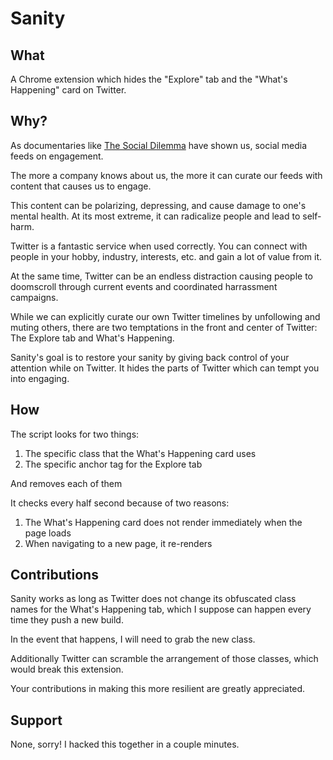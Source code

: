# Sanity

## What

A Chrome extension which hides the "Explore" tab and the "What's Happening" card on Twitter.

## Why?

As documentaries like [The Social Dilemma](https://www.netflix.com/title/81254224) have shown us, social media feeds on engagement.

The more a company knows about us, the more it can curate our feeds with content that causes us to engage.

This content can be polarizing, depressing, and cause damage to one's mental health. At its most extreme, it can radicalize people and lead to self-harm.

Twitter is a fantastic service when used correctly. You can connect with people in your hobby, industry, interests, etc. and gain a lot of value from it.

At the same time, Twitter can be an endless distraction causing people to doomscroll through current events and coordinated harrassment campaigns.

While we can explicitly curate our own Twitter timelines by unfollowing and muting others, there are two temptations in the front and center of Twitter: The Explore tab and What's Happening.

Sanity's goal is to restore your sanity by giving back control of your attention while on Twitter. It hides the parts of Twitter which can tempt you into engaging.

## How

The script looks for two things:

1. The specific class that the What's Happening card uses
2. The specific anchor tag for the Explore tab

And removes each of them

It checks every half second because of two reasons:

1. The What's Happening card does not render immediately when the page loads
2. When navigating to a new page, it re-renders

## Contributions

Sanity works as long as Twitter does not change its obfuscated class names for the What's Happening tab, which I suppose can happen every time they push a new build.

In the event that happens, I will need to grab the new class.

Additionally Twitter can scramble the arrangement of those classes, which would break this extension.

Your contributions in making this more resilient are greatly appreciated.

## Support

None, sorry! I hacked this together in a couple minutes.

